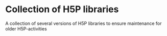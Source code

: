 # Collection of H5P libraries
 A collection of several versions of H5P libraries to ensure maintenance for older H5P-activities
